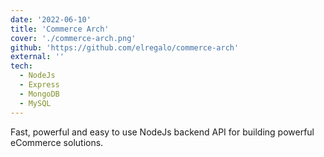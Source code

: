 ```yaml
---
date: '2022-06-10'
title: 'Commerce Arch'
cover: './commerce-arch.png'
github: 'https://github.com/elregalo/commerce-arch'
external: ''
tech:
  - NodeJs
  - Express
  - MongoDB
  - MySQL
---
```


Fast, powerful and easy to use NodeJs backend API for building powerful eCommerce solutions. 